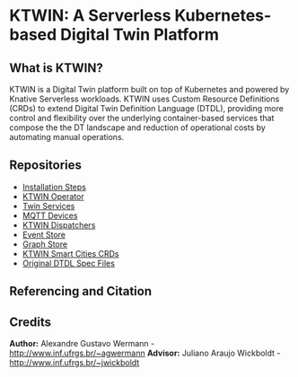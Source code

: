 # KTWIN: A Serverless Kubernetes-based Digital Twin Platform

## What is KTWIN?

KTWIN is a Digital Twin platform built on top of Kubernetes and powered by Knative Serverless workloads. KTWIN uses Custom Resource Definitions (CRDs) to extend Digital Twin Definition Language (DTDL), providing more control and flexibility over the underlying container-based services that compose the the DT landscape and reduction of operational costs by automating manual operations.

## Repositories

- [Installation Steps](https://github.com/Open-Digital-Twin/ktwin-operator/blob/docs/Install.md)
- [KTWIN Operator](https://github.com/Open-Digital-Twin/ktwin-operator)
- [Twin Services](https://github.com/Open-Digital-Twin/ktwin-smart-cities-services)
- [MQTT Devices](https://github.com/Open-Digital-Twin/ktwin-smart-cities-devices)
- [KTWIN Dispatchers](https://github.com/Open-Digital-Twin/ktwin-dispatchers)
- [Event Store](https://github.com/Open-Digital-Twin/ktwin-event-store)
- [Graph Store](https://github.com/Open-Digital-Twin/ktwin-graph-store)
- [KTWIN Smart Cities CRDs](https://github.com/Open-Digital-Twin/ktwin-smart-cities-devices)
- [Original DTDL Spec Files](https://github.com/Open-Digital-Twin/ktwin-opendigitaltwins-smartcities)

## Referencing and Citation

## Credits

**Author:** Alexandre Gustavo Wermann - http://www.inf.ufrgs.br/~agwermann
**Advisor:** Juliano Araujo Wickboldt - http://www.inf.ufrgs.br/~jwickboldt